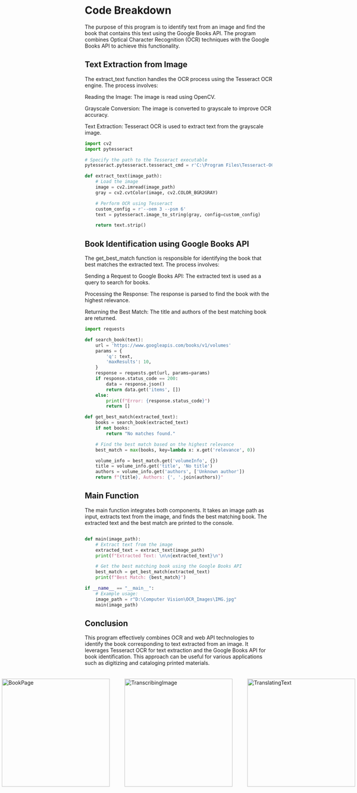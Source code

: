 <h1>Code Breakdown</h1>

<p>The purpose of this program is to identify text from an image and find the book that contains this text using the Google Books API. The program combines Optical Character Recognition (OCR) techniques with the Google Books API to achieve this functionality.</p>

<h2>Text Extraction from Image</h2>

<p>The extract_text function handles the OCR process using the Tesseract OCR engine. The process involves:</p>

<p>Reading the Image: The image is read using OpenCV.</p>

<p>Grayscale Conversion: The image is converted to grayscale to improve OCR accuracy.</p>

<p>Text Extraction: Tesseract OCR is used to extract text from the grayscale image.</p>

```py
import cv2
import pytesseract

# Specify the path to the Tesseract executable
pytesseract.pytesseract.tesseract_cmd = r'C:\Program Files\Tesseract-OCR\tesseract.exe'

def extract_text(image_path):
    # Load the image
    image = cv2.imread(image_path)
    gray = cv2.cvtColor(image, cv2.COLOR_BGR2GRAY)

    # Perform OCR using Tesseract
    custom_config = r'--oem 3 --psm 6'
    text = pytesseract.image_to_string(gray, config=custom_config)

    return text.strip()

```

<h2>Book Identification using Google Books API</h2>

<p>The get_best_match function is responsible for identifying the book that best matches the extracted text. The process involves:</p>

<p>Sending a Request to Google Books API: The extracted text is used as a query to search for books.</p>

<p>Processing the Response: The response is parsed to find the book with the highest relevance.</p>

<p>Returning the Best Match: The title and authors of the best matching book are returned.</p>

```py
import requests

def search_book(text):
    url = 'https://www.googleapis.com/books/v1/volumes'
    params = {
        'q': text,
        'maxResults': 10,
    }
    response = requests.get(url, params=params)
    if response.status_code == 200:
        data = response.json()
        return data.get('items', [])
    else:
        print(f"Error: {response.status_code}")
        return []

def get_best_match(extracted_text):
    books = search_book(extracted_text)
    if not books:
        return "No matches found."

    # Find the best match based on the highest relevance
    best_match = max(books, key=lambda x: x.get('relevance', 0))

    volume_info = best_match.get('volumeInfo', {})
    title = volume_info.get('title', 'No title')
    authors = volume_info.get('authors', ['Unknown author'])
    return f"{title}, Authors: {', '.join(authors)}"

```

<h2>Main Function</h2>

<p>The main function integrates both components. It takes an image path as input, extracts text from the image, and finds the best matching book. The extracted text and the best match are printed to the console.</p>

```py

def main(image_path):
    # Extract text from the image
    extracted_text = extract_text(image_path)
    print(f"Extracted Text: \n\n{extracted_text}\n")

    # Get the best matching book using the Google Books API
    best_match = get_best_match(extracted_text)
    print(f"Best Match: {best_match}")

if __name__ == "__main__":
    # Example usage:
    image_path = r"D:\Computer Vision\OCR_Images\IMG.jpg"
    main(image_path)

```

<h2>Conclusion</h2>

<p>This program effectively combines OCR and web API technologies to identify the book corresponding to text extracted from an image. It leverages Tesseract OCR for text extraction and the Google Books API for book identification. This approach can be useful for various applications such as digitizing and cataloging printed materials.</p>

<div style="display: flex; justify-content: center; align-items: center;">
  <img src="https://i.imgur.com/GCZqyTU.jpeg" alt="BookPage" style="width: auto; height: 290px; margin: 20px;">
  <img src="https://i.imgur.com/8Ews4QR.png" alt="TranscribingImage" style="width: auto; height: 290px; margin: 20px;">
  <img src="https://i.imgur.com/gZxakIi.png" alt="TranslatingText" style="width: auto; height: 290px; margin: 20px;">

